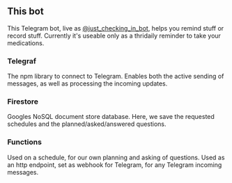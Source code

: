## This bot

This Telegram bot, live as [@just_checking_in_bot](https://t.me/just_checking_in_bot),
helps you remind stuff or record stuff. Currently it's useable only as a thridaily
reminder to take your medications.

### Telegraf

The npm library to connect to Telegram.
Enables both the active sending of messages, as well as processing the incoming updates.

### Firestore

Googles NoSQL document store database.
Here, we save the requested schedules and the planned/asked/answered questions.

### Functions

Used on a schedule, for our own planning and asking of questions.
Used as an http endpoint, set as webhook for Telegram, for any Telegram incoming messages.